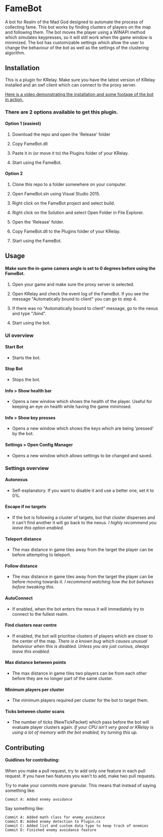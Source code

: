 # FameBot
A bot for Realm of the Mad God designed to automate the process of collecting fame. This bot works by finding clusters of players on the map and following them. The bot moves the player using a WINAPI method which simulates keypresses, so it will still work when the game window is minimized. The bot has customizable settings which allow the user to change the behaviour of the bot as well as the settings of the clustering algorithm.

## Installation
This is a plugin for KRelay. Make sure you have the latest version of KRelay installed and an swf client which can connect to the proxy server.

[Here is a video demonstrating the installation and some footage of the bot in action.](http://www.youtube.com/watch?v=https://youtu.be/xYY3iSDlibw)

### There are 2 options available to get this plugin.
#### Option 1 (easiest)
1. Download the repo and open the 'Release' folder

2. Copy FameBot.dll

3. Paste it in (or move it to) the Plugins folder of your KRelay.

4. Start using the FameBot.

#### Option 2
1. Clone this repo to a folder somewhere on your computer.

2. Open FameBot.sln using Visual Studio 2015.

3. Right click on the FameBot project and select build.

4. Right click on the Solution and select Open Folder in File Explorer.

5. Open the 'Release' folder.

6. Copy FameBot.dll to the Plugins folder of your KRelay.

7. Start using the FameBot.

## Usage
#### Make sure the in-game camera angle is set to 0 degrees before using the FameBot.
1. Open your game and make sure the proxy server is selected.

2. Open KRelay and check the event log of the FameBot. If you see the message "Automatically bound to client" you can go to step 4.

3. If there was no "Automatically bound to client" message, go to the nexus and type "/bind".

4. Start using the bot.

### UI overview
#### Start Bot
 + Starts the bot.

#### Stop Bot
 + Stops the bot.

#### Info > Show health bar
 + Opens a new window which shows the health of the player. Useful for keeping an eye on health while having the game minimised.

#### Info > Show key presses
 + Opens a new window which shows the keys which are being 'pressed' by the bot.

#### Settings > Open Config Manager
 + Opens a new window which allows settings to be changed and saved.

### Settings overview
#### Autonexus
 + Self-explanatory. If you want to disable it and use a better one, set it to 0%.

#### Escape if no targets
 + If the bot is following a cluster of targets, but that cluster disperses and it can't find another it will go back to the nexus. *I highly recommend you leave this option enabled.*

#### Teleport distance
 + The max distance in game tiles away from the target the player can be before attempting to teleport.

#### Follow distance
 + The max distance in game tiles away from the target the player can be before moving towards it. *I recommend watching how the bot behaves before tweaking this.*

#### AutoConnect
 + If enabled, when the bot enters the nexus it will immediately try to connect to the fullest realm.

#### Find clusters near centre
 + If enabled, the bot will prioritise clusters of players which are closer to the center of the map. *There is a known bug which causes unusual behaviour when this is disabled. Unless you are just curious, always leave this enabled.*

#### Max distance between points
 + The max distance in game tiles two players can be from each other before they are no longer part of the same cluster.

#### Minimum players per cluster
 + The minimum players required per cluster for the bot to target them.

#### Ticks between cluster scans
 + The number of ticks (NewTickPacket) which pass before the bot will evaluate player clusters again. *If your CPU isn't very good or KRelay is using a lot of memory with the bot enabled, try turning this up.*

## Contributing
#### Guidlines for contributing:
When you make a pull request, try to add only one feature in each pull request. If you have two features you wan't to add, make two pull requests.

Try to make your commits more granular. This means that instead of saying something like:
```
Commit A: Added enemy avoidance
```
Say something like:
```
Commit A: Added math class for enemy avoidance
Commit B: Added enemy detection to Plugin.cs
Commit C: Added list and custom data type to keep track of enemies
Commit D: Finished enemy avoidance feature
```
